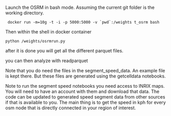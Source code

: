 Launch the OSRM in bash mode. Assuming the current git folder is the working directory.

```
 docker run -m=10g -t -i -p 5000:5000 -v `pwd`:/weights t_osrm bash
```

Then within the shell in docker container

```
python /weights/osrmrun.py
```

after it is done you will get all the different parquet files.

you can then analyze with readparquet

Note that you do need the files in the segment_speed_data. An example file is kept there. But these files are generated using the getcelldata notebooks.

Note to run the segment speed notebooks you need access to INRIX maps. You will need to have an account with them and download that data. The code can be updated to generated speed segment data from other sources if that is available to you. The main thing is to get the speed in kph for every osm node that is directly connected in your region of interest.

